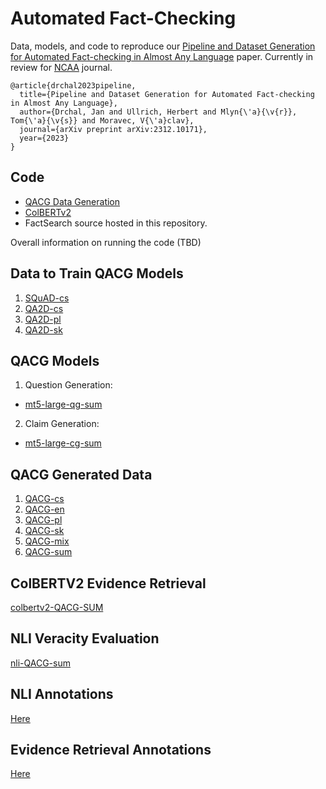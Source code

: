 # Automated Fact-Checking
Data, models, and code to reproduce our [Pipeline and Dataset Generation for Automated Fact-checking in Almost Any Language](https://arxiv.org/abs/2312.10171) paper.
Currently in review for [NCAA](https://link.springer.com/journal/521) journal.

```
@article{drchal2023pipeline,
  title={Pipeline and Dataset Generation for Automated Fact-checking in Almost Any Language},
  author={Drchal, Jan and Ullrich, Herbert and Mlyn{\'a}{\v{r}}, Tom{\'a}{\v{s}} and Moravec, V{\'a}clav},
  journal={arXiv preprint arXiv:2312.10171},
  year={2023}
}
```

## Code
* [QACG Data Generation](https://github.com/aic-factcheck/Zero-shot-Fact-Verification)
* [ColBERTv2](https://github.com/aic-factcheck/ColBERTv2)
* FactSearch source hosted in this repository.
  
Overall information on running the code (TBD)

## Data to Train QACG Models
1. [SQuAD-cs](https://huggingface.co/datasets/ctu-aic/squad-cs) 
2. [QA2D-cs](https://huggingface.co/datasets/ctu-aic/qa2d-cs) 
3. [QA2D-pl](https://huggingface.co/datasets/ctu-aic/qa2d-pl) 
4. [QA2D-sk](https://huggingface.co/datasets/ctu-aic/qa2d-sk) 

## QACG Models
1. Question Generation:
* [mt5-large-qg-sum](https://huggingface.co/ctu-aic/mt5-large-qg-sum)
  
2. Claim Generation:
* [mt5-large-cg-sum](https://huggingface.co/ctu-aic/mt5-large-cg-sum)
  
## QACG Generated Data
1. [QACG-cs](https://huggingface.co/datasets/ctu-aic/qacg-cs)
2. [QACG-en](https://huggingface.co/datasets/ctu-aic/qacg-en)
3. [QACG-pl](https://huggingface.co/datasets/ctu-aic/qacg-pl)
4. [QACG-sk](https://huggingface.co/datasets/ctu-aic/qacg-sk)
5. [QACG-mix](https://huggingface.co/datasets/ctu-aic/qacg-mix)
6. [QACG-sum](https://huggingface.co/datasets/ctu-aic/qacg-sum)

## ColBERTV2 Evidence Retrieval
[colbertv2-QACG-SUM](https://huggingface.co/ctu-aic/colbertv2-qacg-sum/tree/main)

## NLI Veracity Evaluation
[nli-QACG-sum](https://huggingface.co/ctu-aic/nli-qacg-sum)

## NLI Annotations
[Here](data/ncaa/nli_annotations)

## Evidence Retrieval Annotations
[Here](data/ncaa/er_annotations)
